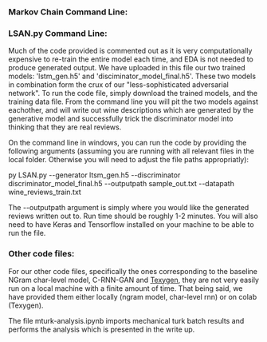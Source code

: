 ### Markov Chain Command Line:

### LSAN.py Command Line:
Much of the code provided is commented out as it is very computationally expensive to re-train the entire model each time, and EDA is not needed to produce generated output. We have uploaded in this file our two trained models: 'lstm_gen.h5' and 'disciminator_model_final.h5'. These two models in combination form the crux of our "less-sophisticated adversarial network". To run the code file, simply download the trained models, and the training data file. From the command line you will pit the two models against eachother, and will write out wine descriptions which are generated by the generative model and successfully trick the discriminator model into thinking that they are real reviews.

On the command line in windows, you can run the code by providing the following arguments (assuming you are running with all relevant files in the local folder. Otherwise you will need to adjust the file paths appropriatly):

py LSAN.py --generator ltsm_gen.h5 --discriminator discriminator_model_final.h5 --outputpath sample_out.txt --datapath wine_reviews_train.txt

The --outputpath argument is simply where you would like the generated reviews written out to. Run time should be roughly 1-2 minutes. You will also need to have Keras and Tensorflow installed on your machine to be able to run the file.

### Other code files:
For our other code files, specifically the ones corresponding to the baseline NGram char-level model, C-RNN-GAN and [Texygen](https://colab.research.google.com/drive/1TIQd3rupzY-O-W0PontB8IkMz3Blvv7_), they are not very easily run on a local machine with a finite amount of time. That being said, we have provided them either locally (ngram model, char-level rnn) or on colab (Texygen).

The file mturk-analysis.ipynb imports mechanical turk batch results and performs the analysis which is presented in the write up.
